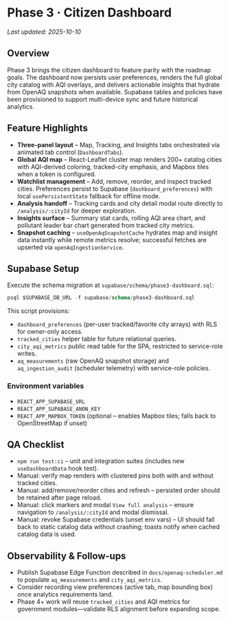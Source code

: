 # Phase 3 · Citizen Dashboard

_Last updated: 2025-10-10_

## Overview
Phase 3 brings the citizen dashboard to feature parity with the roadmap goals. The dashboard now persists user preferences, renders the full global city catalog with AQI overlays, and delivers actionable insights that hydrate from OpenAQ snapshots when available. Supabase tables and policies have been provisioned to support multi-device sync and future historical analytics.

## Feature Highlights
- **Three-panel layout** – Map, Tracking, and Insights tabs orchestrated via animated tab control (`DashboardTabs`).
- **Global AQI map** – React-Leaflet cluster map renders 200+ catalog cities with AQI-derived coloring, tracked-city emphasis, and Mapbox tiles when a token is configured.
- **Watchlist management** – Add, remove, reorder, and inspect tracked cities. Preferences persist to Supabase (`dashboard_preferences`) with local `usePersistentState` fallback for offline mode.
- **Analysis handoff** – Tracking cards and city detail modal route directly to `/analysis/:cityId` for deeper exploration.
- **Insights surface** – Summary stat cards, rolling AQI area chart, and pollutant leader bar chart generated from tracked city metrics.
- **Snapshot caching** – `useOpenAqSnapshotCache` hydrates map and insight data instantly while remote metrics resolve; successful fetches are upserted via `openAqIngestionService`.

## Supabase Setup
Execute the schema migration at `supabase/schema/phase3-dashboard.sql`:

```sql
psql $SUPABASE_DB_URL -f supabase/schema/phase3-dashboard.sql
```

This script provisions:
- `dashboard_preferences` (per-user tracked/favorite city arrays) with RLS for owner-only access.
- `tracked_cities` helper table for future relational queries.
- `city_aqi_metrics` public read table for the SPA, restricted to service-role writes.
- `aq_measurements` (raw OpenAQ snapshot storage) and `aq_ingestion_audit` (scheduler telemetry) with service-role policies.

### Environment variables
- `REACT_APP_SUPABASE_URL`
- `REACT_APP_SUPABASE_ANON_KEY`
- `REACT_APP_MAPBOX_TOKEN` (optional – enables Mapbox tiles; falls back to OpenStreetMap if unset)

## QA Checklist
- `npm run test:ci` – unit and integration suites (includes new `useDashboardData` hook test).
- Manual: verify map renders with clustered pins both with and without tracked cities.
- Manual: add/remove/reorder cities and refresh – persisted order should be retained after page reload.
- Manual: click markers and modal `View full analysis` – ensure navigation to `/analysis/:cityId` and modal dismissal.
- Manual: revoke Supabase credentials (unset env vars) – UI should fall back to static catalog data without crashing; toasts notify when cached catalog data is used.

## Observability & Follow-ups
- Publish Supabase Edge Function described in `docs/openaq-scheduler.md` to populate `aq_measurements` and `city_aqi_metrics`.
- Consider recording view preferences (active tab, map bounding box) once analytics requirements land.
- Phase 4+ work will reuse `tracked_cities` and AQI metrics for government modules—validate RLS alignment before expanding scope.
